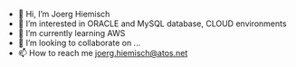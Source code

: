 - 👋 Hi, I’m Joerg Hiemisch
- 👀 I’m interested in ORACLE and MySQL database, CLOUD environments
- 🌱 I’m currently learning AWS
- 💞️ I’m looking to collaborate on ...
- 📫 How to reach me joerg.hiemisch@atos.net

<!---
jhiemisch/jhiemisch is a ✨ special ✨ repository because its `README.md` (this file) appears on your GitHub profile.
You can click the Preview link to take a look at your changes.
--->
